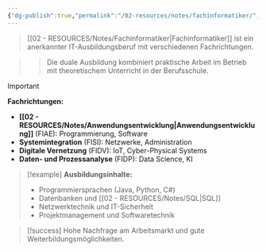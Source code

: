 ```yaml
---
{"dg-publish":true,"permalink":"/02-resources/notes/fachinformatiker/","tags":["#beruf/it-ausbildung","#qualifikation/anerkannt"],"noteIcon":"","updated":"2025-09-16T23:41:26.752+02:00"}
---
```



>[[02 - RESOURCES/Notes/Fachinformatiker\|Fachinformatiker]] ist ein anerkannter IT-Ausbildungsberuf mit verschiedenen Fachrichtungen.

>>Die duale Ausbildung kombiniert praktische Arbeit im Betrieb mit theoretischem Unterricht in der Berufsschule.

>[!important] 
>**Fachrichtungen:**
>- **[[02 - RESOURCES/Notes/Anwendungsentwicklung\|Anwendungsentwicklung]]** (FIAE): Programmierung, Software
>- **Systemintegration** (FISI): Netzwerke, Administration
>- **Digitale Vernetzung** (FIDV): IoT, Cyber-Physical Systems
>- **Daten- und Prozessanalyse** (FIDP): Data Science, KI

>[!example] 
>**Ausbildungsinhalte:**
>- Programmiersprachen (Java, Python, C#)
>- Datenbanken und [[02 - RESOURCES/Notes/SQL\|SQL]]
>- Netzwerktechnik und IT-Sicherheit
>- Projektmanagement und Softwaretechnik

>[!success] 
>Hohe Nachfrage am Arbeitsmarkt und gute Weiterbildungsmöglichkeiten.